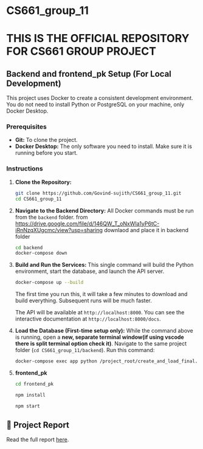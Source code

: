 # CS661_group_11
THIS IS THE OFFICIAL REPOSITORY FOR CS661 GROUP PROJECT 
=======

## Backend and frontend_pk Setup (For Local Development)

This project uses Docker to create a consistent development environment. You do not need to install Python or PostgreSQL on your machine, only Docker Desktop.

### Prerequisites

*   **Git:** To clone the project.
*   **Docker Desktop:** The only software you need to install. Make sure it is running before you start.

### Instructions

1.  **Clone the Repository:**
    ```bash
    git clone https://github.com/Govind-sujith/CS661_group_11.git
    cd CS661_group_11
    ```

2.  **Navigate to the Backend Directory:**
    All Docker commands must be run from the `backend` folder.
    from https://drive.google.com/file/d/146QW_T_oNxWIa1yP6tC-iRnNzqXUgcmc/view?usp=sharing downlaod and place it in backend folder
    ```bash
    cd backend
    docker-compose down
    ```

3.  **Build and Run the Services:**
    This single command will build the Python environment, start the database, and launch the API server.
    ```bash
    docker-compose up --build
    ```
    The first time you run this, it will take a few minutes to download and build everything. Subsequent runs will be much faster.

    The API will be available at `http://localhost:8000`. You can see the interactive documentation at `http://localhost:8000/docs`.

4.  **Load the Database (First-time setup only):**
    While the command above is running, open a **new, separate terminal window(if using vscode there is split terminal option check it)**. Navigate to the same project folder (`cd CS661_group_11/backend`). Run this command:
    ```bash
    docker-compose exec app python /project_root/create_and_load_final.py
    ```
5.  **frontend_pk**
    ```bash
    cd frontend_pk
    ```  
    ```bash
    npm install
    ```
    ```bash
    npm start
    ```       
## 📄 Project Report

Read the full report [here](report_pk.md).

